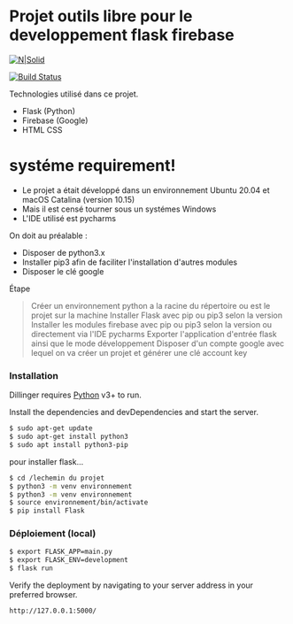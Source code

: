 # Projet outils libre pour le developpement flask firebase

[![N|Solid](https://backendlessappcontent.com/652255C5-1DE3-9A8E-FF60-91C2EB139600/console/hkdjldwqrtjkmskrqbykfwbplqrcxyliqugk/files/view/images/Sans%20titre.png)](https://flask.palletsprojects.com/en/1.1.x/)

[![Build Status](https://travis-ci.org/joemccann/dillinger.svg?branch=master)](https://travis-ci.org/joemccann/dillinger)

Technologies utilisé dans ce projet.

  - Flask (Python)
  - Firebase (Google)
  - HTML CSS 

# systéme requirement!

  - Le projet a était développé dans un environnement Ubuntu 20.04 et macOS Catalina (version 10.15)
  - Mais il est censé tourner sous un systémes Windows  
  - L'IDE utilisé est pycharms


On doit au préalable :
  - Disposer de python3.x
  - Installer pip3 afin de faciliter l'installation d'autres modules
  - Disposer le clé google 

Étape 

> Créer un environnement python a la racine du répertoire ou est le projet sur la machine
> Installer Flask avec pip ou pip3 selon la version
> Installer les modules firebase avec pip ou pip3 selon la version ou directement via l'IDE pycharms
> Exporter l'application d'entrée flask ainsi que le mode développement
> Disposer d'un compte google avec lequel on va créer un projet et générer une clé account key






### Installation

Dillinger requires [Python](https://www.python.org/) v3+ to run.

Install the dependencies and devDependencies and start the server.

```sh
$ sudo apt-get update
$ sudo apt-get install python3 
$ sudo apt install python3-pip
```

pour installer flask...

```sh
$ cd /lechemin du projet 
$ python3 -m venv environnement
$ python3 -m venv environnement
$ source environnement/bin/activate
$ pip install Flask
```



### Déploiement (local)


```sh
$ export FLASK_APP=main.py
$ export FLASK_ENV=development
$ flask run
```








Verify the deployment by navigating to your server address in your preferred browser.

```sh
http://127.0.0.1:5000/
```





[//]: # (These are reference links used in the body of this note and get stripped out when the markdown processor does its job. There is no need to format nicely because it shouldn't be seen. Thanks SO - http://stackoverflow.com/questions/4823468/store-comments-in-markdown-syntax)


   [dill]: <https://github.com/joemccann/dillinger>
   [git-repo-url]: <https://github.com/joemccann/dillinger.git>
   [john gruber]: <http://daringfireball.net>
   [df1]: <http://daringfireball.net/projects/markdown/>
   [markdown-it]: <https://github.com/markdown-it/markdown-it>
   [Ace Editor]: <http://ace.ajax.org>
   [node.js]: <http://nodejs.org>
   [Twitter Bootstrap]: <http://twitter.github.com/bootstrap/>
   [jQuery]: <http://jquery.com>
   [@tjholowaychuk]: <http://twitter.com/tjholowaychuk>
   [express]: <http://expressjs.com>
   [AngularJS]: <http://angularjs.org>
   [Gulp]: <http://gulpjs.com>

   [PlDb]: <https://github.com/joemccann/dillinger/tree/master/plugins/dropbox/README.md>
   [PlGh]: <https://github.com/joemccann/dillinger/tree/master/plugins/github/README.md>
   [PlGd]: <https://github.com/joemccann/dillinger/tree/master/plugins/googledrive/README.md>
   [PlOd]: <https://github.com/joemccann/dillinger/tree/master/plugins/onedrive/README.md>
   [PlMe]: <https://github.com/joemccann/dillinger/tree/master/plugins/medium/README.md>
   [PlGa]: <https://github.com/RahulHP/dillinger/blob/master/plugins/googleanalytics/README.md>
